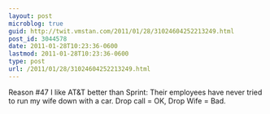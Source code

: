 ```yaml
---
layout: post
microblog: true
guid: http://twit.vmstan.com/2011/01/28/31024604252213249.html
post_id: 3044578
date: 2011-01-28T10:23:36-0600
lastmod: 2011-01-28T10:23:36-0600
type: post
url: /2011/01/28/31024604252213249.html
---
```

Reason #47 I like AT&T better than Sprint: Their employees have never tried to run my wife down with a car. Drop call = OK, Drop Wife = Bad.
